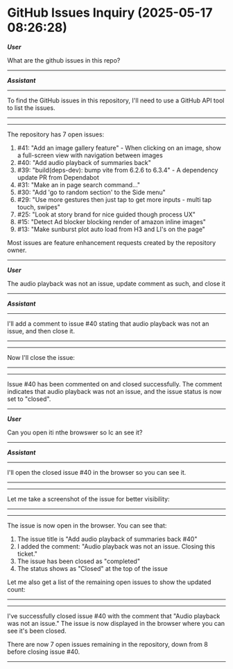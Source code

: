 <!-- Generated by SpecStory -->

# GitHub Issues Inquiry (2025-05-17 08:26:28)

_**User**_

What are the github issues in this repo? 

---

_**Assistant**_



---

To find the GitHub issues in this repository, I'll need to use a GitHub API tool to list the issues.

---



---

The repository has 7 open issues:

1. #41: "Add an image gallery feature" - When clicking on an image, show a full-screen view with navigation between images
2. #40: "Add audio playback of summaries back"
3. #39: "build(deps-dev): bump vite from 6.2.6 to 6.3.4" - A dependency update PR from Dependabot
4. #31: "Make an in page search command..."
5. #30: "Add 'go to random section' to the Side menu"
6. #29: "Use more gestures then just tap to get more inputs - multi tap touch, swipes"
7. #25: "Look at story brand for nice guided though process UX"
8. #15: "Detect Ad blocker blocking render of amazon inline images"
9. #13: "Make sunburst plot auto load from H3 and LI's on the page"

Most issues are feature enhancement requests created by the repository owner.

---

_**User**_

The audio playback was not an issue, update comment as such, and close it

---

_**Assistant**_



---

I'll add a comment to issue #40 stating that audio playback was not an issue, and then close it.

---



---

Now I'll close the issue:

---



---

Issue #40 has been commented on and closed successfully. The comment indicates that audio playback was not an issue, and the issue status is now set to "closed".

---

_**User**_

Can you open iti nthe browswer so Ic an see it? 

---

_**Assistant**_



---

I'll open the closed issue #40 in the browser so you can see it.

---



---

Let me take a screenshot of the issue for better visibility:

---



---

The issue is now open in the browser. You can see that:

1. The issue title is "Add audio playback of summaries back #40"
2. I added the comment: "Audio playback was not an issue. Closing this ticket."
3. The issue has been closed as "completed"
4. The status shows as "Closed" at the top of the issue

Let me also get a list of the remaining open issues to show the updated count:

---



---

I've successfully closed issue #40 with the comment that "Audio playback was not an issue." The issue is now displayed in the browser where you can see it's been closed.

There are now 7 open issues remaining in the repository, down from 8 before closing issue #40.

---

